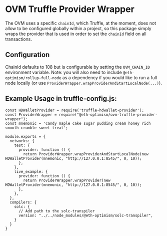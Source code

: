 # OVM Truffle Provider Wrapper
The OVM uses a specific `chainId`, which Truffle, at the moment, does not allow to be configured globally within a project, so this package simply wraps the provider that is used in order to set the `chainId` field on all transactions.

## Configuration
ChainId defaults to 108 but is configurable by setting the `OVM_CHAIN_ID` environment variable.
Note: you will also need to include `@eth-optimism/rollup-full-node` as a dependency if you would like to run a full node locally (or use ``ProviderWrapper.wrapProviderAndStartLocalNode(...)``).

## Example Usage in truffle-config.js:
```$javascript
const HDWalletProvider = require('truffle-hdwallet-provider');
const ProviderWrapper = require("@eth-optimism/ovm-truffle-provider-wrapper");
const mnemonic = 'candy maple cake sugar pudding cream honey rich smooth crumble sweet treat';

module.exports = {
  networks: {
    test: {
      provider: function () {
        return ProviderWrapper.wrapProviderAndStartLocalNode(new HDWalletProvider(mnemonic, "http://127.0.0.1:8545/", 0, 10));
      },
    },
    live_example: {
      provider: function () {
        return ProviderWrapper.wrapProvider(new HDWalletProvider(mnemonic, "http://127.0.0.1:8545/", 0, 10));
      },
    },
  },
  compilers: {
    solc: {
      // Add path to the solc-transpiler
      version: "../../node_modules/@eth-optimism/solc-transpiler",
    }
  }
}
```